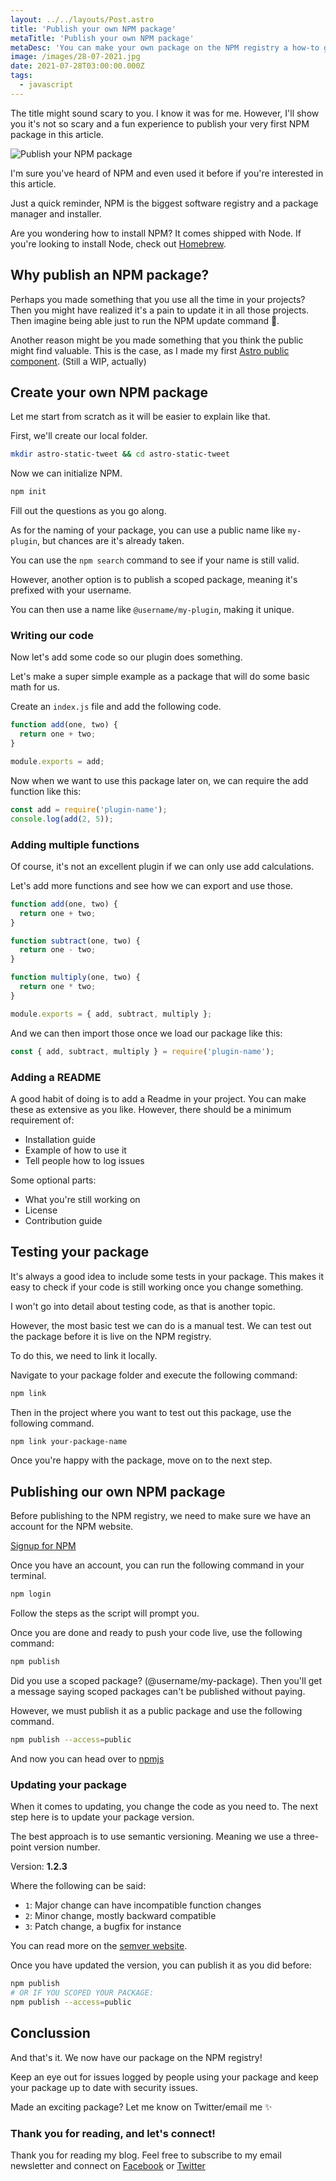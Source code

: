```yaml
---
layout: ../../layouts/Post.astro
title: 'Publish your own NPM package'
metaTitle: 'Publish your own NPM package'
metaDesc: 'You can make your own package on the NPM registry a how-to guide'
image: /images/28-07-2021.jpg
date: 2021-07-28T03:00:00.000Z
tags:
  - javascript
---
```


The title might sound scary to you. I know it was for me.
However, I'll show you it's not so scary and a fun experience to publish your very first NPM package in this article.

![Publish your NPM package](https://cdn.hashnode.com/res/hashnode/image/upload/v1626933416963/OiSxYBefx.png)

I'm sure you've heard of NPM and even used it before if you're interested in this article.

Just a quick reminder, NPM is the biggest software registry and a package manager and installer.

Are you wondering how to install NPM?
It comes shipped with Node. If you're looking to install Node, check out [Homebrew](https://formulae.brew.sh/formula/node).

## Why publish an NPM package?

Perhaps you made something that you use all the time in your projects?
Then you might have realized it's a pain to update it in all those projects.
Then imagine being able just to run the NPM update command 🤯.

Another reason might be you made something that you think the public might find valuable.
This is the case, as I made my first [Astro public component](https://www.npmjs.com/package/@rebelchris/astro-static-tweet). (Still a WIP, actually)

## Create your own NPM package

Let me start from scratch as it will be easier to explain like that.

First, we'll create our local folder.

```bash
mkdir astro-static-tweet && cd astro-static-tweet
```

Now we can initialize NPM.

```bash
npm init
```

Fill out the questions as you go along.

As for the naming of your package, you can use a public name like `my-plugin`, but chances are it's already taken.

You can use the `npm search` command to see if your name is still valid.

However, another option is to publish a scoped package, meaning it's prefixed with your username.

You can then use a name like `@username/my-plugin`, making it unique.

### Writing our code

Now let's add some code so our plugin does something.

Let's make a super simple example as a package that will do some basic math for us.

Create an `index.js` file and add the following code.

```js
function add(one, two) {
  return one + two;
}

module.exports = add;
```

Now when we want to use this package later on, we can require the add function like this:

```js
const add = require('plugin-name');
console.log(add(2, 5));
```

### Adding multiple functions

Of course, it's not an excellent plugin if we can only use add calculations.

Let's add more functions and see how we can export and use those.

```js
function add(one, two) {
  return one + two;
}

function subtract(one, two) {
  return one - two;
}

function multiply(one, two) {
  return one * two;
}

module.exports = { add, subtract, multiply };
```

And we can then import those once we load our package like this:

```js
const { add, subtract, multiply } = require('plugin-name');
```

### Adding a README

A good habit of doing is to add a Readme in your project. You can make these as extensive as you like.
However, there should be a minimum requirement of:

- Installation guide
- Example of how to use it
- Tell people how to log issues

Some optional parts:

- What you're still working on
- License
- Contribution guide

## Testing your package

It's always a good idea to include some tests in your package. This makes it easy to check if your code is still working once you change something.

I won't go into detail about testing code, as that is another topic.

However, the most basic test we can do is a manual test.
We can test out the package before it is live on the NPM registry.

To do this, we need to link it locally.

Navigate to your package folder and execute the following command:

```bash
npm link
```

Then in the project where you want to test out this package, use the following command.

```bash
npm link your-package-name
```

Once you're happy with the package, move on to the next step.

## Publishing our own NPM package

Before publishing to the NPM registry, we need to make sure we have an account for the NPM website.

[Signup for NPM](https://www.npmjs.com/signup)

Once you have an account, you can run the following command in your terminal.

```bash
npm login
```

Follow the steps as the script will prompt you.

Once you are done and ready to push your code live, use the following command:

```bash
npm publish
```

Did you use a scoped package? (@username/my-package).
Then you'll get a message saying scoped packages can't be published without paying.

However, we must publish it as a public package and use the following command.

```bash
npm publish --access=public
```

And now you can head over to [npmjs](https://www.npmjs.com/package/@rebelchris/astro-static-tweet)

### Updating your package

When it comes to updating, you change the code as you need to.
The next step here is to update your package version.

The best approach is to use semantic versioning.
Meaning we use a three-point version number.

Version: **1.2.3**

Where the following can be said:

- `1`: Major change can have incompatible function changes
- `2`: Minor change, mostly backward compatible
- `3`: Patch change, a bugfix for instance

You can read more on the [semver website](https://semver.org/).

Once you have updated the version, you can publish it as you did before:

```bash
npm publish
# OR IF YOU SCOPED YOUR PACKAGE:
npm publish --access=public
```

## Conclussion

And that's it. We now have our package on the NPM registry!

Keep an eye out for issues logged by people using your package and keep your package up to date with security issues.

Made an exciting package?
Let me know on Twitter/email me ✨

### Thank you for reading, and let's connect!

Thank you for reading my blog. Feel free to subscribe to my email newsletter and connect on [Facebook](https://www.facebook.com/DailyDevTipsBlog) or [Twitter](https://twitter.com/DailyDevTips1)
